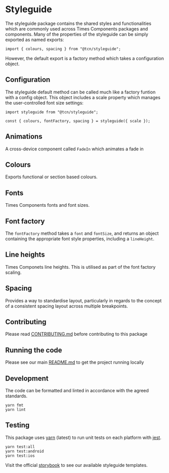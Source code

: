 # Styleguide

The styleguide package contains the shared styles and functionalities which are
commonly used across Times Components packages and components. Many of the
properties of the styleguide can be simply exported as named exports:

```
import { colours, spacing } from "@tcn/styleguide";
```

However, the default export is a factory method which takes a configuration
object.

## Configuration

The styleguide default method can be called much like a factory funtion with a
config object. This object includes a scale property which manages the
user-controlled font size settings:

```
import styleguide from "@tcn/styleguide";

const { colours, fontFactory, spacing } = styleguide({ scale });
```

## Animations

A cross-device component called `FadeIn` which animates a fade in

## Colours

Exports functional or section based colours.

## Fonts

Times Components fonts and font sizes.

## Font factory

The `fontFactory` method takes a `font` and `fontSize`, and returns an object
containing the appropriate font style properties, including a `lineHeight`.

## Line heights

Times Componets line heights. This is utilised as part of the font factory
scaling.

## Spacing

Provides a way to standardise layout, particularly in regards to the concept of
a consistent spacing layout across multiple breakpoints.

## Contributing

Please read [CONTRIBUTING.md](./CONTRIBUTING.md) before contributing to this
package

## Running the code

Please see our main [README.md](../README.md) to get the project running locally

## Development

The code can be formatted and linted in accordance with the agreed standards.

```
yarn fmt
yarn lint
```

## Testing

This package uses [yarn](https://yarnpkg.com) (latest) to run unit tests on each
platform with [jest](https://facebook.github.io/jest/).

```
yarn test:all
yarn test:android
yarn test:ios
```

Visit the official
[storybook](http://components.thetimes.co.uk/?knob-Size%20of%20ad%20placeholder%3A=default&selectedKind=Helpers%2FStyleguide&selectedStory=Functional%20Colours&full=0&addons=1&stories=1&panelRight=0&addonPanel=storybooks%2Fstorybook-addon-knobs)
to see our available styleguide templates.
